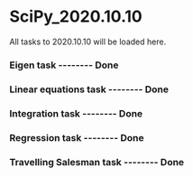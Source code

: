 # SciPy_2020.10.10

All tasks to 2020.10.10 will be loaded here.

### Eigen task -------- Done
### Linear equations task -------- Done
### Integration task -------- Done
### Regression task -------- Done
### Travelling Salesman task -------- Done
